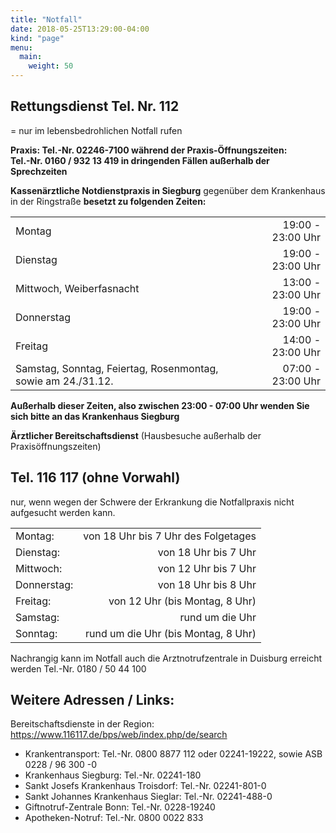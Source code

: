 ```yaml
---
title: "Notfall"
date: 2018-05-25T13:29:00-04:00
kind: "page"
menu:
  main:
    weight: 50
---
```


## Rettungsdienst Tel.          Nr. 112

= nur im lebensbedrohlichen Notfall rufen

**Praxis: 
Tel.-Nr. 02246-7100 während der Praxis-Öffnungszeiten:   
Tel.-Nr. 0160 / 932 13 419 in dringenden Fällen außerhalb der Sprechzeiten**

**Kassenärztliche Notdienstpraxis in Siegburg** 
gegenüber dem Krankenhaus in der Ringstraße 
**besetzt zu folgenden Zeiten:**

||| 
|---------------------------|-------------------:|
Montag                    | 19:00 - 23:00 Uhr
Dienstag                  | 19:00 - 23:00 Uhr 
Mittwoch, Weiberfasnacht  | 13:00 - 23:00 Uhr 
Donnerstag                | 19:00 - 23:00 Uhr
Freitag                   | 14:00 - 23:00 Uhr  
Samstag, Sonntag, Feiertag, Rosenmontag, sowie am 24./31.12. | 07:00 - 23:00 Uhr
 
**Außerhalb dieser Zeiten, also zwischen 23:00 - 07:00 Uhr 
wenden Sie sich bitte an das Krankenhaus Siegburg**
  
**Ärztlicher Bereitschaftsdienst** (Hausbesuche außerhalb der Praxisöffnungszeiten)                    
## Tel. 116 117 (ohne Vorwahl)
nur, wenn wegen der Schwere der Erkrankung die Notfallpraxis nicht aufgesucht werden kann.

|||
|---------------------------|-------------------:| 
Montag:           | von 18 Uhr bis 7 Uhr des Folgetages
Dienstag:         | von 18 Uhr bis 7 Uhr
Mittwoch:         | von 12 Uhr bis 7 Uhr
Donnerstag:       | von 18 Uhr bis 8 Uhr
Freitag:             | von 12 Uhr (bis Montag, 8 Uhr)
Samstag:          | rund um die Uhr
Sonntag:           | rund um die Uhr (bis Montag, 8 Uhr)

Nachrangig kann im Notfall auch die Arztnotrufzentrale in Duisburg erreicht werden
          Tel.-Nr. 0180 / 50 44 100 
 
## Weitere Adressen / Links: 

Bereitschaftsdienste in der Region: https://www.116117.de/bps/web/index.php/de/search
 
- Krankentransport: Tel.-Nr. 0800 8877 112 oder 02241-19222, sowie ASB 0228 / 96 300 -0
- Krankenhaus Siegburg: Tel.-Nr. 02241-180
- Sankt Josefs Krankenhaus Troisdorf: Tel.-Nr. 02241-801-0
- Sankt Johannes Krankenhaus Sieglar: Tel.-Nr. 02241-488-0
- Giftnotruf-Zentrale Bonn: Tel.-Nr. 0228-19240
- Apotheken-Notruf: Tel.-Nr. 0800 0022 833
